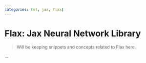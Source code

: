 ```yaml
---
categories: [ml, jax, flax]
---
```


# Flax: Jax Neural Network Library 

> Will be keeping snippets and concepts related to Flax here. 

... 


